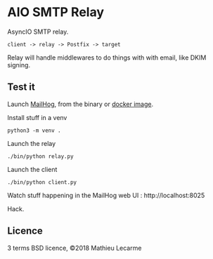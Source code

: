 AIO SMTP Relay
==============

AsyncIO SMTP relay.

    client -> relay -> Postfix -> target

Relay will handle middlewares to do things with with email, like DKIM signing.


Test it
-------

Launch [MailHog](https://github.com/mailhog/MailHog), from the binary or [docker image](https://hub.docker.com/r/mailhog/mailhog/).

Install stuff in a venv

    python3 -m venv .

Launch the relay

    ./bin/python relay.py

Launch the client

    ./bin/python client.py

Watch stuff happening in the MailHog web UI : http://localhost:8025

Hack.

Licence
-------

3 terms BSD licence, ©2018 Mathieu Lecarme
